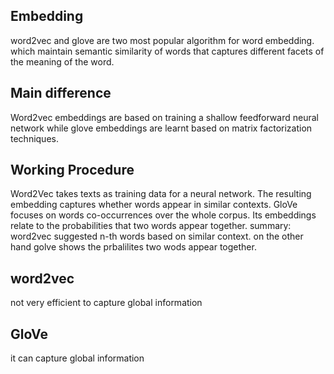 ## Embedding 
word2vec and glove are two most popular algorithm for word embedding. which maintain semantic similarity of words that captures different facets of the meaning of the word. 

## Main difference 
Word2vec embeddings are based on training a shallow feedforward neural network while glove embeddings are learnt based on matrix factorization techniques.
## Working Procedure
Word2Vec takes texts as training data for a neural network. The resulting embedding captures whether words appear in similar contexts. GloVe focuses on words co-occurrences over the whole corpus. Its embeddings relate to the probabilities that two words appear together.
summary: word2vec suggested n-th words based on similar context. on the other hand golve shows the prbalilites two wods appear together. 

## word2vec
not very efficient to capture global information


## GloVe
it can capture global information